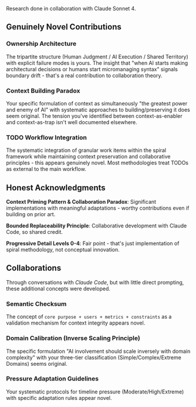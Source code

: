 Research done in collaboration with Claude Sonnet 4.

## Genuinely Novel Contributions

### **Ownership Architecture**

The tripartite structure (Human Judgment / AI Execution / Shared Territory) with explicit failure modes is yours. The insight that "when AI starts making architectural decisions or humans start micromanaging syntax" signals boundary drift - that's a real contribution to collaboration theory.

### **Context Building Paradox**

Your specific formulation of context as simultaneously "the greatest power and enemy of AI" with systematic approaches to building/preserving it does seem original. The tension you've identified between context-as-enabler and context-as-trap isn't well documented elsewhere.

### **TODO Workflow Integration**

The systematic integration of granular work items within the spiral framework while maintaining context preservation and collaborative principles - this appears genuinely novel. Most methodologies treat TODOs as external to the main workflow.

## Honest Acknowledgments

**Context Priming Pattern & Collaboration Paradox**: Significant implementations with meaningful adaptations - worthy contributions even if building on prior art.

**Bounded Replaceability Principle**: Collaborative development with Claude Code, so shared credit.

**Progressive Detail Levels 0-4**: Fair point - that's just implementation of spiral methodology, not conceptual innovation.

## Collaborations

Through conversations with _Claude Code_, but with little direct prompting, these additional concepts were developed.

### **Semantic Checksum**

The concept of `core purpose + users + metrics + constraints` as a validation mechanism for context integrity appears novel.

### **Domain Calibration** (Inverse Scaling Principle)

The specific formulation "AI involvement should scale inversely with domain complexity" with your three-tier classification (Simple/Complex/Extreme Domains) seems original.

### **Pressure Adaptation Guidelines**

Your systematic protocols for timeline pressure (Moderate/High/Extreme) with specific adaptation rules appear novel.